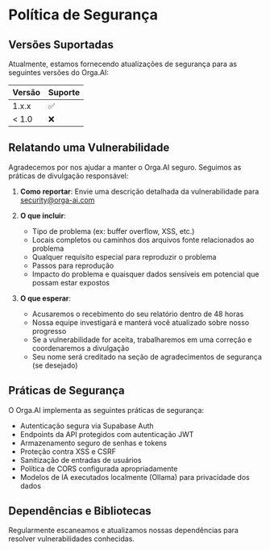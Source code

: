 # Política de Segurança

## Versões Suportadas

Atualmente, estamos fornecendo atualizações de segurança para as seguintes versões do Orga.AI:

| Versão | Suporte          |
| ------ | ---------------- |
| 1.x.x  | :white_check_mark: |
| < 1.0  | :x:              |

## Relatando uma Vulnerabilidade

Agradecemos por nos ajudar a manter o Orga.AI seguro. Seguimos as práticas de divulgação responsável:

1. **Como reportar**: Envie uma descrição detalhada da vulnerabilidade para [security@orga-ai.com](mailto:security@orga-ai.com)
2. **O que incluir**:
   - Tipo de problema (ex: buffer overflow, XSS, etc.)
   - Locais completos ou caminhos dos arquivos fonte relacionados ao problema
   - Qualquer requisito especial para reproduzir o problema
   - Passos para reprodução
   - Impacto do problema e quaisquer dados sensíveis em potencial que possam estar expostos

3. **O que esperar**:
   - Acusaremos o recebimento do seu relatório dentro de 48 horas
   - Nossa equipe investigará e manterá você atualizado sobre nosso progresso
   - Se a vulnerabilidade for aceita, trabalharemos em uma correção e coordenaremos a divulgação
   - Seu nome será creditado na seção de agradecimentos de segurança (se desejado)

## Práticas de Segurança

O Orga.AI implementa as seguintes práticas de segurança:

- Autenticação segura via Supabase Auth
- Endpoints da API protegidos com autenticação JWT
- Armazenamento seguro de senhas e tokens
- Proteção contra XSS e CSRF
- Sanitização de entradas de usuários
- Política de CORS configurada apropriadamente
- Modelos de IA executados localmente (Ollama) para privacidade dos dados

## Dependências e Bibliotecas

Regularmente escaneamos e atualizamos nossas dependências para resolver vulnerabilidades conhecidas.
